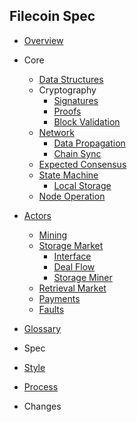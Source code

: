 ## Filecoin Spec

* [Overview](INTRO.md)

* Core
  * [Data Structures](data-structures.md)
  * Cryptography
    * [Signatures](signatures.md)
    * [Proofs](proofs.md)
    * [Block Validation](validation.md)
  * [Network](network-protocols.md)
    * [Data Propagation](data-propagation.md)
    * [Chain Sync](sync.md)
  * [Expected Consensus](expected-consensus.md)
  * [State Machine](state-machine.md)
    * [Local Storage](local-storage.md)
  * [Node Operation](operation.md)
* [Actors](actors.md)
  * [Mining](mining.md)
  * [Storage Market](storage-market.md)
    * [Interface](storage-market.md#the-market-interface)
    * [Deal Flow](storage-market.md#market-flow)
    * [Storage Miner](miner.md)
  * [Retrieval Market](retrieval-market.md)
  * [Payments](payments.md)
  * [Faults](faults.md)
* [Glossary](definitions.md)


* Spec
 * [Style](style.md)
 * [Process](process.md)
 * Changes

